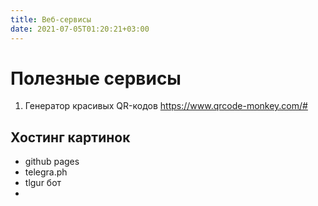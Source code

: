 ```yaml
---
title: Веб-сервисы
date: 2021-07-05T01:20:21+03:00
---
```


# Полезные сервисы

1. Генератор красивых QR-кодов <https://www.qrcode-monkey.com/#>


## Хостинг картинок
- github pages
- telegra.ph
- tlgur бот
- 
